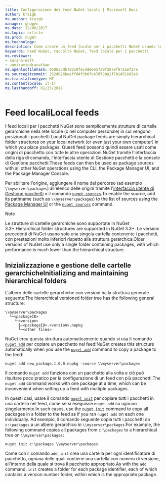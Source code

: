 ```yaml
---
title: Configurazione dei feed NuGet locali | Microsoft Docs
author: kraigb
ms.author: kraigb
manager: ghogen
ms.date: 12/06/2017
ms.topic: article
ms.prod: nuget
ms.technology: 
description: Come creare un feed locale per i pacchetti NuGet usando le cartelle nella rete locale
keywords: Feed NuGet, raccolta NuGet, feed locale per i pacchetti
ms.reviewer:
- karann-msft
- unniravindranathan
ms.openlocfilehash: 0b8633db78b19fecddeb057a9f287ef971aef27a
ms.sourcegitcommit: 262d026beeffd4f3b6fc47d780a2f701451663a8
ms.translationtype: HT
ms.contentlocale: it-IT
ms.lasthandoff: 01/25/2018
---
```

# <a name="local-feeds"></a><span data-ttu-id="cf7be-104">Feed locali</span><span class="sxs-lookup"><span data-stu-id="cf7be-104">Local feeds</span></span>

<span data-ttu-id="cf7be-105">I feed locali per i pacchetti NuGet sono semplicemente strutture di cartelle gerarchiche nella rete locale (o nel computer personale) in cui vengono posizionati i pacchetti.</span><span class="sxs-lookup"><span data-stu-id="cf7be-105">Local NuGet package feeds are simply hierarchical folder structures on your local network (or even just your own computer) in which you place packages.</span></span> <span data-ttu-id="cf7be-106">Questi feed possono quindi essere usati come origini di pacchetto con tutte le altre operazioni NuGet tramite l'interfaccia della riga di comando, l'interfaccia utente di Gestione pacchetti e la console di Gestione pacchetti.</span><span class="sxs-lookup"><span data-stu-id="cf7be-106">These feeds can then be used as package sources with all other NuGet operations using the CLI, the Package Manager UI, and the Package Manager Console.</span></span>

<span data-ttu-id="cf7be-107">Per abilitare l'origine, aggiungere il nome del percorso (ad esempio `\\myserver\packages`) all'elenco delle origini tramite l'[interfaccia utente di Gestione pacchetti](../tools/package-manager-ui.md#package-sources) o il comando [`nuget sources`](../tools/cli-ref-sources.md).</span><span class="sxs-lookup"><span data-stu-id="cf7be-107">To enable the source, add its pathname (such as `\\myserver\packages`) to the list of sources using the [Package Manager UI](../tools/package-manager-ui.md#package-sources) or the [`nuget sources`](../tools/cli-ref-sources.md) command.</span></span>

> [!Note]
> <span data-ttu-id="cf7be-108">Le strutture di cartelle gerarchiche sono supportate in NuGet 3.3+.</span><span class="sxs-lookup"><span data-stu-id="cf7be-108">Hierarchical folder structures are supported in NuGet 3.3+.</span></span> <span data-ttu-id="cf7be-109">Le versioni precedenti di NuGet usano solo una singola cartella contenente i pacchetti, con prestazioni molto inferiori rispetto alla struttura gerarchica.</span><span class="sxs-lookup"><span data-stu-id="cf7be-109">Older versions of NuGet use only a single folder containing packages, with which performance is much lower than the hierarchical structure.</span></span>

## <a name="initializing-and-maintaining-hierarchical-folders"></a><span data-ttu-id="cf7be-110">Inizializzazione e gestione delle cartelle gerarchiche</span><span class="sxs-lookup"><span data-stu-id="cf7be-110">Initializing and maintaining hierarchical folders</span></span>

<span data-ttu-id="cf7be-111">L'albero delle cartelle gerarchiche con versioni ha la struttura generale seguente:</span><span class="sxs-lookup"><span data-stu-id="cf7be-111">The hierarchical versioned folder tree has the following general structure:</span></span>

    \\myserver\packages
      └─<packageID>
        └─<version>
          ├─<packageID>.<version>.nupkg
          └─<other files>

<span data-ttu-id="cf7be-112">NuGet crea questa struttura automaticamente quando si usa il comando [`nuget add`](../tools/cli-ref-add.md) per copiare un pacchetto nel feed:</span><span class="sxs-lookup"><span data-stu-id="cf7be-112">NuGet creates this structure automatically when you use the [`nuget add`](../tools/cli-ref-add.md) command to copy a package to the feed:</span></span>

```cli
nuget add new_package.1.0.0.nupkg -source \\myserver\packages
```

<span data-ttu-id="cf7be-113">Il comando `nuget add` funziona con un pacchetto alla volta e ciò può risultare poco pratico per la configurazione di un feed con più pacchetti.</span><span class="sxs-lookup"><span data-stu-id="cf7be-113">The `nuget add` command works with one package at a time, which can be inconvenient when setting up a feed with multiple packages.</span></span>

<span data-ttu-id="cf7be-114">In questi casi, usare il comando [`nuget init`](../tools/cli-ref-init.md) per copiare tutti i pacchetti in una cartella nel feed, come se si eseguisse `nuget add` su ognuno singolarmente.</span><span class="sxs-lookup"><span data-stu-id="cf7be-114">In such cases, use the [`nuget init`](../tools/cli-ref-init.md) command to copy all packages in a folder to the feed as if you ran `nuget add` on each one individually.</span></span> <span data-ttu-id="cf7be-115">Ad esempio, il comando seguente copia tutti i pacchetti da `c:\packages` a un albero gerarchico in `\\myserver\packages`:</span><span class="sxs-lookup"><span data-stu-id="cf7be-115">For example, the following command copies all packages from `c:\packages` to a hierarchical tree on `\\myserver\packages`:</span></span>

```cli
nuget init c:\packages \\myserver\packages
```

<span data-ttu-id="cf7be-116">Come con il comando `add`, `init` crea una cartella per ogni identificatore di pacchetto, ognuna delle quali contiene una cartella con numero di versione, all'interno della quale si trova il pacchetto appropriato.</span><span class="sxs-lookup"><span data-stu-id="cf7be-116">As with the `add` command, `init` creates a folder for each package identifier, each of which contains a version number folder, within which is the appropriate package.</span></span>
